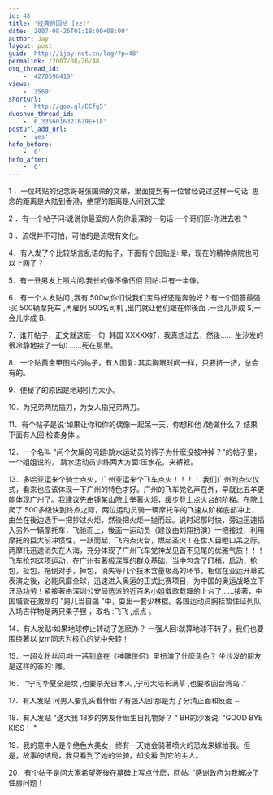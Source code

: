 ```yaml
---
id: 48
title: '经典的回帖 [zz]'
date: '2007-08-26T01:18:00+08:00'
author: Jay
layout: post
guid: 'http://ijay.net.cn/log/?p=48'
permalink: /2007/08/26/48
dsq_thread_id:
    - '4270596419'
views:
    - '3569'
shorturl:
    - 'http://goo.gl/ECfg5'
duoshuo_thread_id:
    - '6.3356016321679E+18'
posturl_add_url:
    - 'yes'
hefo_before:
    - '0'
hefo_after:
    - '0'
---
```


1 ．一位转贴的纪念哥哥张国荣的文章，里面提到有一位曾经说过这样一句话∶
思念的距离是大陆到香港，绝望的距离是人间到天堂

2 ．有一个帖子问∶说说你最爱的人伤你最深的一句话
一个哥们回∶你进去啦？

3 ．流氓并不可怕，可怕的是流氓有文化。

4．有人发了个比较胡言乱语的帖子，下面有个回贴是∶
晕，现在的精神病院也可以上网了？

5．有一丑男发上照片问∶我长的像不像伍佰
回帖∶只有一半像。

6．有一个人发贴问 ,我有 500w,你们说我们宝马好还是奔驰好 ?
有一个回答最强 :买 500辆摩托车 ,再雇佣 500名司机 ,出门就让他们跟在你後面 .一会儿排成 S,一会儿排成 B.

7．谁开帖子，正文就这麽一句∶
韩国 XXXXX好，我真想过去，然後……
坐沙发的很冷静地接了一句∶
……死在那里。

8．一个贴黄金甲图片的帖子，有人回复∶
其实胸跟时间一样，只要挤一挤，总会有的。

9．便秘了的原因是地球引力太小。

10．为兄弟两肋插刀，为女人插兄弟两刀。

11．有个帖子是说∶如果让你和你的偶像一起呆一天，你想和他 /她做什么？
结果下面有人回∶检查身体 。

12．一个名叫 "问个欠扁的问题∶跳水运动员的裤子为什麽没被冲掉？"的帖子里，一个姐姐说的，
跳水运动员训练两大方面∶压水花，夹裤衩。

13．多哈亚运来个骑士点火，广州亚运来个飞车点火！！！！
我们广州的点火仪式，看来也应该体现一下广州的特色才好。广州的飞车党名声在外，早就比五羊更能体现广州了。我建议先由锺某山院士举著火炬，缓步登上点火台的阶梯。在院士爬了 500多级快到终点之际，两位运动员骑一辆摩托车的飞速从阶梯底部冲上，由坐在後边选手一把抄过火炬，然後把火炬一抛而起。说时迟那时快，旁边迅速插入另外一辆摩托车，飞驰而上，後面一运动员（建议由刘翔扮演）一把接过，利用摩托的巨大前冲惯性，一跃而起，飞向点火台，燃起圣火！在世人目瞪口呆之际，两摩托迅速消失在人海，充分体现了广州飞车党神龙见首不见尾的优雅气质！！！飞车抢包这项运动，在广州有著极深厚的群众基础，当中包含了盯梢，启动，抢包，扯包，拖倒对手，掉包，消失等几个技术含量极高的环节，相信在亚运开幕式表演之後，必能风靡全球，迅速进入奥运的正式比赛项目，为中国的奥运战略立下汗马功劳！紧接著由深圳公安局选派的近百名小姐载歌载舞的上台了……接著，中国城管在激昂的 "男儿当自强 "中，耍出一套少林棍。各国运动员胸挂暂住证列队入场吉祥物是两只果子狸 ，取名 :飞飞 ,点点 。

14．有人发贴∶如果地球停止转动了怎麽办？
一强人回∶就算地球不转了，我们也要围绕著以 jzm同志为核心的党中央转！

15．一超女粉丝问∶叶一茜到底在《神雕侠侣》里扮演了什麽角色？
坐沙发的朋友是这样的答的∶ 雕。

16． "宁可华夏全是坟 ,也要杀光日本人 ,宁可大陆长满草 ,也要收回台湾岛 ."

17．有人发贴 问男人要乳头看什麽？有强人回∶那是为了分清正面和反面 ~

18．有人发贴 "送大我 18岁的男友什麽生日礼物好？ " BH的沙发说∶ "GOOD BYE KISS！ "

19．我的意中人是个绝色大美女，终有一天她会骑著喷火的恐龙来嫁给我。但是，故事的结局，我只看到了她的坐骑，却没看 到它的主人。

20．有个帖子是问大家希望死後在墓碑上写点什麽，回帖∶ "感谢政府为我解决了住房问题！